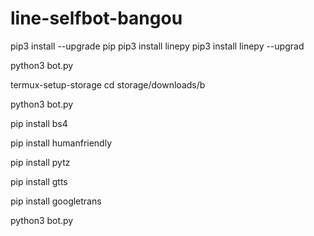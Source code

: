 # line-selfbot-bangou
pip3 install --upgrade pip
pip3 install linepy
pip3 install linepy --upgrad

python3 bot.py

termux-setup-storage
cd storage/downloads/b

python3 bot.py

pip install bs4

pip install humanfriendly

pip install pytz

pip install gtts

pip install googletrans

python3 bot.py
